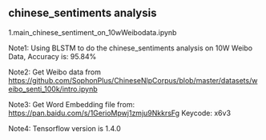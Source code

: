 ## chinese_sentiments analysis ##
1.main_chinese_sentiment_on_10wWeibodata.ipynb

Note1: Using BLSTM to do the chinese_sentiments analysis on 10W Weibo Data, Accuracy is: 95.84%

Note2: Get Weibo data from https://github.com/SophonPlus/ChineseNlpCorpus/blob/master/datasets/weibo_senti_100k/intro.ipynb

Note3: Get Word Embedding file from: https://pan.baidu.com/s/1GerioMpwj1zmju9NkkrsFg Keycode: x6v3

Note4: Tensorflow version is 1.4.0
